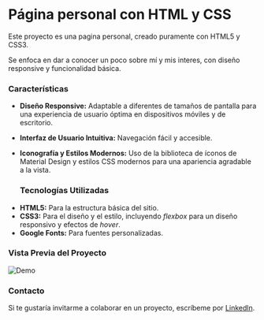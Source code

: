 # Página personal con HTML y CSS
Este proyecto es una pagina personal, creado puramente con HTML5 y CSS3. 

Se enfoca en dar a conocer un poco sobre mí y mis interes, con diseño responsive y funcionalidad básica.

### Características

* **Diseño Responsive:** Adaptable a diferentes de tamaños de pantalla para una experiencia de usuario óptima en dispositivos móviles y de escritorio.

* **Interfaz de Usuario Intuitiva:** Navegación fácil y accesible.
  
* **Iconografía y Estilos Modernos:** Uso de la biblioteca de íconos de Material Design y estilos CSS modernos para una apariencia agradable a la vista.

  ### Tecnologías Utilizadas
+ **HTML5:** Para la estructura básica del sitio.
+ **CSS3:** Para el diseño y el estilo, incluyendo _flexbox_ para un diseño responsivo y efectos de _hover_.
+ **Google Fonts:** Para fuentes personalizadas.

### Vista Previa del Proyecto
![Demo](imagenes/pinteres.png)

### Contacto
Si te gustaría invitarme a colaborar en un proyecto, escríbeme por [Linkedln](https://www.linkedin.com/in/liioh/).

